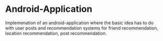 # Android-Application
Implemenation of an android-application where the basic idea has to do with user posts and recommendation systems for friend recommendation, location recommendation, post recommendation.
